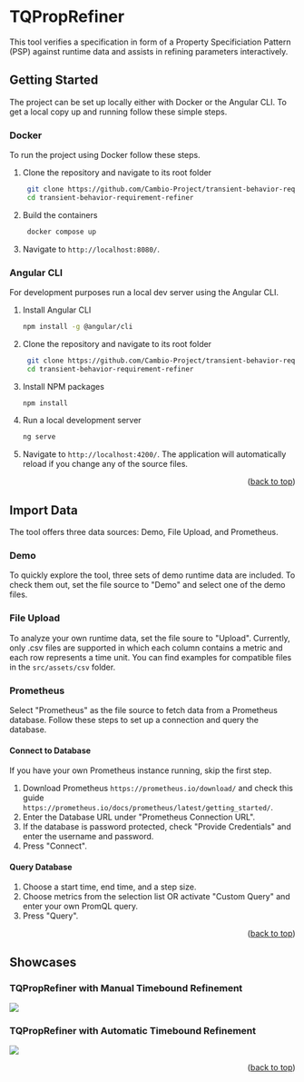 # TQPropRefiner

This tool verifies a specification in form of a Property Specificiation Pattern (PSP) against runtime data and assists in refining parameters interactively.

<!-- GETTING STARTED -->
## Getting Started
The project can be set up locally either with Docker or the Angular CLI. To get a local copy up and running follow these simple steps.

### Docker

To run the project using Docker follow these steps.

1. Clone the repository and navigate to its root folder
   ```sh
	git clone https://github.com/Cambio-Project/transient-behavior-requirement-refiner.git
	cd transient-behavior-requirement-refiner	 
   ```
2. Build the containers
   ```sh
	docker compose up  
   ```
3. Navigate to `http://localhost:8080/`.

### Angular CLI

For development purposes run a local dev server using the Angular CLI.

1. Install Angular CLI
   ```sh
   npm install -g @angular/cli
   ```
2. Clone the repository and navigate to its root folder
   ```sh
	git clone https://github.com/Cambio-Project/transient-behavior-requirement-refiner.git
	cd transient-behavior-requirement-refiner	 
   ```
3. Install NPM packages
   ```sh
   npm install
   ```
4. Run a local development server
   ```sh
   ng serve
   ```
5. Navigate to `http://localhost:4200/`. The application will automatically reload if you change any of the source files.


<p align="right">(<a href="#readme-top">back to top</a>)</p>

<!-- Import Data -->
## Import Data
The tool offers three data sources: Demo, File Upload, and Prometheus.

### Demo

To quickly explore the tool, three sets of demo runtime data are included. To check them out, set the file source to "Demo" and select one of the demo files.

### File Upload

To analyze your own runtime data, set the file soure to "Upload". Currently, only .csv files are supported in which each column contains a metric and each row represents a time unit. You can find examples for compatible files in the `src/assets/csv` folder.

### Prometheus

Select "Prometheus" as the file source to fetch data from a Prometheus database. Follow these steps to set up a connection and query the database.

#### Connect to Database
If you have your own Prometheus instance running, skip the first step.
1. Download Prometheus `https://prometheus.io/download/` and check this guide `https://prometheus.io/docs/prometheus/latest/getting_started/`.
3. Enter the Database URL under "Prometheus Connection URL".
4. If the database is password protected, check "Provide Credentials" and enter the username and password.
5. Press "Connect".

#### Query Database
1. Choose a start time, end time, and a step size.
2. Choose metrics from the selection list OR activate "Custom Query" and enter your own PromQL query.
3. Press "Query".

<p align="right">(<a href="#readme-top">back to top</a>)</p>


## Showcases
### TQPropRefiner with Manual Timebound Refinement
[![](https://markdown-videos.vercel.app/youtube/fy_vLCxptAs)](https://youtu.be/fy_vLCxptAs)

### TQPropRefiner with Automatic Timebound Refinement
[![](https://markdown-videos.vercel.app/youtube/OjZPbsXNw1g)](https://youtu.be/OjZPbsXNw1g)

<p align="right">(<a href="#readme-top">back to top</a>)</p>